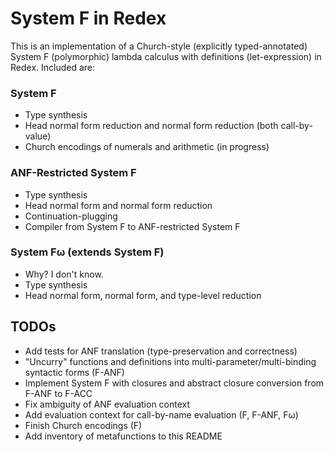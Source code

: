 # System F in Redex

This is an implementation of a Church-style (explicitly typed-annotated) System F (polymorphic) lambda calculus with definitions (let-expression) in Redex. Included are:

### System F
* Type synthesis
* Head normal form reduction and normal form reduction (both call-by-value)
* Church encodings of numerals and arithmetic (in progress)

### ANF-Restricted System F
* Type synthesis
* Head normal form and normal form reduction
* Continuation-plugging
* Compiler from System F to ANF-restricted System F

### System Fω (extends System F)
* Why? I don't know.
* Type synthesis
* Head normal form, normal form, and type-level reduction

## TODOs
* Add tests for ANF translation (type-preservation and correctness)
* "Uncurry" functions and definitions into multi-parameter/multi-binding syntactic forms (F-ANF)
* Implement System F with closures and abstract closure conversion from F-ANF to F-ACC
* Fix ambiguity of ANF evaluation context
* Add evaluation context for call-by-name evaluation (F, F-ANF, Fω)
* Finish Church encodings (F)
* Add inventory of metafunctions to this README
